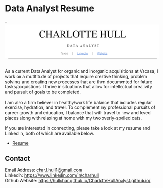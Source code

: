 # Data Analyst Resume

-![alt text](https://github.com/hullchar/DataAnalystResume/blob/d9470ddab81130decf716cb508ded1bfc2fab915/Resume%20Header.png)


<br> As a current Data Analyst for organic and inorganic acquisitions at Vacasa, I work on a mutltitude of projects that require creative thinking, problem solving, and creating new processes that are then documented for future tasks/acquistions. I thrive in situations that allow for intellectual creativity and pursuit of goals to be completed.<br> 
<br>I am also a firm believer in healthy/work life balance that includes regular exercise, hydration, and travel. To complement my professional pursuits of career growth and education, I balance that with travel to new and loved places along with relaxing at home with my two overly-spoiled cats. <br>
<br> If you are interested in connecting, please take a look at my resume and Linked in, both of which are available below. 
- [Resume](https://github.com/hullchar/DataAnalystResume/blob/main/Charlotte%20Hull%20_%20Data%20Analyst%20_%20Github%202.21.24.docx.pdf)

## Contact
Email Address: char.l.hull1@gmail.com
<br>Linkedin: https://www.linkedin.com/in/charhull
<br> Github Website: https://hullchar.github.io/CharlotteHullAnalyst.github.io/
